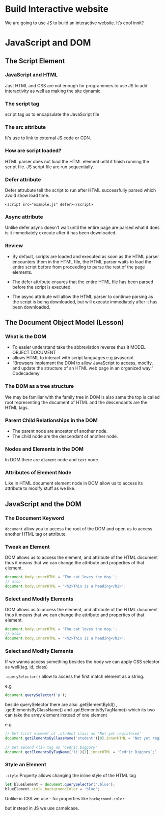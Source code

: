 # Build Interactive website

We are going to use JS to build an interactive website. It’s cool innit? 

# JavaScript and DOM

## The Script Element

### JavaScript and HTML

Just HTML and CSS are not enough for programmers to use JS to add interactivity as well as making the site dynamic.

### The script tag

script tag us to encapsulate the JavaScript file

### The src attribute

It's use to link to external JS code or CDN.

### How are script loaded?

HTML parser does not load the HTML element until it finish running the script file.
JS script file are run sequentially.

### Defer attribute

Defer attrubute tell the script to run after HTML successfully parsed which avoid show load time.

`<script src="example.js" defer></script>`

### Async attribute

Unlike defer async doesn't wait until the entire page are parsed what it does is it immediately execute after it has been downloaded.

### Review

- By default, scripts are loaded and executed as soon as the HTML parser encounters them in the HTML file, the HTML parser waits to load the entire script before from proceeding to parse the rest of the page elements.

- The defer attribute ensures that the entire HTML file has been parsed before the script is executed.

- The async attribute will allow the HTML parser to continue parsing as the script is being downloaded, but will execute immediately after it has been downloaded.

## The Document Object Model (Lesson)

### What is the DOM
- To easier understand take the abbreviation reverse thus it MODEL OBJECT DOCUMENT
- allows HTML to interact with script languages e.g javascript
- “Browsers implement the DOM to allow JavaScript to access, modify, and update the structure of an HTML web page in an organized way.” Codecademy

### The DOM as a tree structure
We may be familiar with the family tree in DOM is also same the top is called root representing the document of HTML and the descendants are the HTML tags. 

### Parent Child Relationships in the DOM

- The parent node are ancestor of another node.
- The child node are the descendant of another node.

### Nodes and Elements in the DOM

In DOM there are `element` node and `text` node.

### Attributes of Element Node

Like in HTML document element node in DOM allow us to access its attribute to modify stuff as we like.

## JavaScript and the DOM

### The Document Keyword

`document` allow you to access the root of the DOM and open us to access another HTML tag or attribute.

### Tweak an Element

DOM allows us to access the element, and attribute of the HTML document thus it means that we can change the attribute and properties of that element.

```js
document.body.innerHTML = 'The cat loves the dog.';
// also
document.body.innerHTML = '<h2>This is a heading</h2>'; 
```

### Select and Modify Elements

DOM allows us to access the element, and attribute of the HTML document thus it means that we can change the attribute and properties of that element.

```jsx
document.body.innerHTML = 'The cat loves the dog.';
// also
document.body.innerHTML = '<h2>This is a heading</h2>';
```

### Select and Modify Elements

If we wanna access something besides the body we can apply CSS selector as well(tag, id, class)

`.querySelector()` allow to access the first match element as a string.

e.g

```jsx
document.querySelector('p');
```

beside querySelector there are also .getElementById() , .getElementsByClassName() and .getElementsByTagName() which its two can take the array element instead of one element

e.g
```js
// Set first element of .student class as 'Not yet registered'
document.getElementsByClassName('student')[0].innerHTML = 'Not yet registered';
 
// Set second <li> tag as 'Cedric Diggory'
document.getElementsByTagName('li')[1].innerHTML = 'Cedric Diggory`;`

```

### Style an Element
`.style` Property allows changing the inline style of the HTML tag

```js
let blueElement = document.querySelector('.blue');
blueElement.style.backgroundColor = 'blue';
```

Unlike in CSS we use - for properties like `background-color`

but instead in JS we use camelcase.